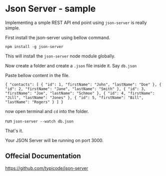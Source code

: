 # Json Server - sample

Implementing a smple REST API end point using ``json-server`` is really simple.

First install the json-server using bellow command.

``npm install -g json-server``

This will install the ``json-server`` node module globally.

Now create a folder and create a ``.json`` file inside it. Say ``db.json``

Paste bellow content in the file.

``
{
    "contacts": [
        {
            "id": 1,
            "firstName": "John",
            "lastName": "Doe"
        },
        {
            "id": 2,
            "firstName": "Jane",
            "lastName": "Smith"
        },
        {
            "id": 3,
            "firstName": "Joe",
            "lastName": "Schmoe"
        },
        {
            "id": 4,
            "firstName": "Jill",
            "lastName": "Jones"
        },
        {
            "id": 5,
            "firstName": "Bill",
            "lastName": "Rogers"
        }
    ]
}
``

now open terminal and ``cd`` into the folder.

run ``json-server --watch db.json``

That's it. 

Your JSON Server will be running on port 3000.

Offecial Documentation
----------------------
https://github.com/typicode/json-server

